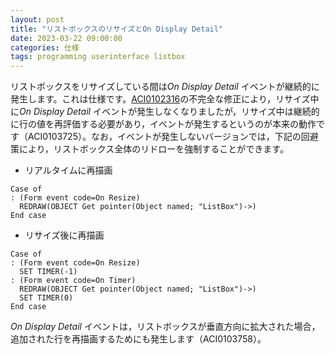 ```yaml
---
layout: post
title: "リストボックスのリサイズとOn Display Detail"
date: 2023-03-22 09:00:00
categories: 仕様
tags: programming userinterface listbox
---
```


リストボックスをリサイズしている間は*On Display Detail* イベントが継続的に発生します。これは仕様です。[ACI0102316](https://4d-jp.github.io/285/release-note-version-19/)の不完全な修正により，リサイズ中に*On Display Detail* イベントが発生しなくなりましたが，リサイズ中は継続的に行の値を再評価する必要があり，イベントが発生するというのが本来の動作です（ACI0103725）。なお，イベントが発生しないバージョンでは，下記の回避策により，リストボックス全体のリドローを強制することができます。

* リアルタイムに再描画

```4d
Case of
: (Form event code=On Resize) 
  REDRAW(OBJECT Get pointer(Object named; "ListBox")->)
End case
```

* リサイズ後に再描画

```4d
Case of
: (Form event code=On Resize)
  SET TIMER(-1)
: (Form event code=On Timer)
  REDRAW(OBJECT Get pointer(Object named; "ListBox")->)
  SET TIMER(0)
End case
```

*On Display Detail* イベントは，リストボックスが垂直方向に拡大された場合，追加された行を再描画するためにも発生します（ACI0103758）。

